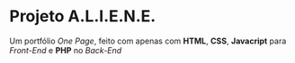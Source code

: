 <h1>Projeto A.L.I.E.N.E.</h1>

<p>Um portfólio <i>One Page</i>, feito com apenas com <b>HTML</b>, <b>CSS</b>, <b>Javacript</b> para <i>Front-End</i> e <b>PHP</b> no <i>Back-End</i></p>
